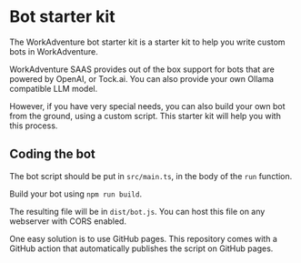 # Bot starter kit

The WorkAdventure bot starter kit is a starter kit to help you write custom bots in WorkAdventure.

WorkAdventure SAAS provides out of the box support for bots that are powered by OpenAI, or Tock.ai.
You can also provide your own Ollama compatible LLM model.

However, if you have very special needs, you can also build your own bot from the ground, using a custom script.
This starter kit will help you with this process.


## Coding the bot

The bot script should be put in `src/main.ts`, in the body of the `run` function.

Build your bot using `npm run build`.

The resulting file will be in `dist/bot.js`. You can host this file on any webserver with CORS enabled.

One easy solution is to use GitHub pages. This repository comes with a GitHub action that automatically publishes 
the script on GitHub pages.
